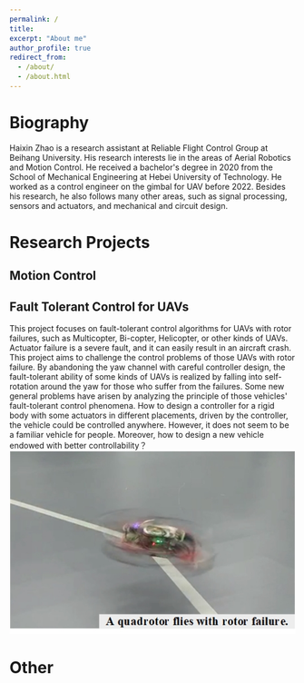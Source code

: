 ```yaml
---
permalink: /
title: 
excerpt: "About me"
author_profile: true
redirect_from: 
  - /about/
  - /about.html
---
```


Biography
=======
Haixin Zhao is a research assistant at Reliable Flight Control Group at Beihang University.   His research interests lie in the areas of Aerial Robotics and Motion Control.   He received a bachelor's degree in 2020 from the School of Mechanical Engineering at Hebei University of Technology.   He worked as a control engineer on the gimbal for UAV before 2022.   Besides his research, he also follows many other areas, such as signal processing, sensors and actuators, and mechanical and circuit design.

Research Projects
=======
## Motion Control


## Fault Tolerant Control for UAVs
This project focuses on fault-tolerant control algorithms for UAVs with rotor failures, such as Multicopter, Bi-copter, Helicopter, or other kinds of UAVs. Actuator failure is a severe fault, and it can easily result in an aircraft crash. This project aims to challenge the control problems of those UAVs with rotor failure. By abandoning the yaw channel with careful controller design, the fault-tolerant ability of some kinds of UAVs is realized by falling into self-rotation around the yaw for those who suffer from the failures. Some new general problems have arisen by analyzing the principle of those vehicles' fault-tolerant control phenomena. How to design a controller for a rigid body with some actuators in different placements, driven by the controller, the vehicle could be controlled anywhere. However, it does not seem to be a familiar vehicle for people. Moreover, how to design a new vehicle endowed with better controllability？ 
![](../images/quadcopter_ftc.jpg)

# Other
